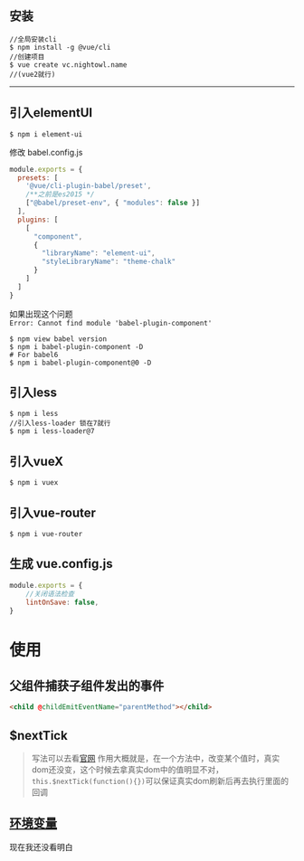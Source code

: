 ## 安装
```shell
//全局安装cli
$ npm install -g @vue/cli
//创建项目
$ vue create vc.nightowl.name
//(vue2就行)
```
---

## 引入elementUI

```shell
$ npm i element-ui
```
修改 babel.config.js
```javascript
module.exports = {
  presets: [
    '@vue/cli-plugin-babel/preset',
    /**之前是es2015 */
    ["@babel/preset-env", { "modules": false }]
  ],
  plugins: [
    [
      "component",
      {
        "libraryName": "element-ui",
        "styleLibraryName": "theme-chalk"
      }
    ]
  ]
}
```

如果出现这个问题  
`Error: Cannot find module 'babel-plugin-component'`
```shell
$ npm view babel version
$ npm i babel-plugin-component -D
# For babel6 
$ npm i babel-plugin-component@0 -D
```

## 引入less
```shell
$ npm i less
//引入less-loader 锁在7就行
$ npm i less-loader@7
```

## 引入vueX
```shell
$ npm i vuex
```
## 引入vue-router
```shell
$ npm i vue-router
```

## 生成 vue.config.js
```javascript
module.exports = {
    //关闭语法检查
    lintOnSave: false,
}
```

# 使用
## 父组件捕获子组件发出的事件

```html
<child @childEmitEventName="parentMethod"></child>
```

## $nextTick
> 写法可以去看[官网](https://vuejs.org/v2/api/#vm-nextTick)
> 作用大概就是，在一个方法中，改变某个值时，真实dom还没变，这个时候去拿真实dom中的值明显不对，`this.$nextTick(function(){})`可以保证真实dom刷新后再去执行里面的回调

## [环境变量](https://cli.vuejs.org/zh/guide/mode-and-env.html#%E7%8E%AF%E5%A2%83%E5%8F%98%E9%87%8F)
现在我还没看明白

